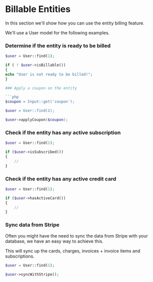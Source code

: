 # Billable Entities

In this section we'll show how you can use the entity billing feature.

We'll use a User model for the following examples.

### Determine if the entity is ready to be billed

```php
$user = User::find(1);

if ( ! $user->isBillable())
{
echo "User is not ready to be billed!";
}

### Apply a coupon on the entity

```php
$coupon = Input::get('coupon');

$user = User::find(1);

$user->applyCoupon($coupon);
```

### Check if the entity has any active subscription

```php
$user = User::find(1);

if ($user->isSubscribed())
{
	//
}
```

### Check if the entity has any active credit card

```php
$user = User::find(1);

if ($user->hasActiveCard())
{
	//
}
```

### Sync data from Stripe

Often you might have the need to sync the data from Stripe with your database, we have an easy way to achieve this.

This will sync up the cards, charges, invoices + invoice items and subscriptions.

```php
$user = User::find(1);

$user->syncWithStripe();
```
